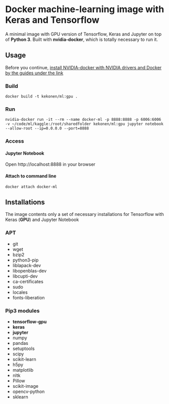 # Docker machine-learning image with Keras and Tensorflow
A minimal image with GPU version of Tensorflow, Keras and Jupyter on top of **Python 3**. Built with **nvidia-docker**, which is totally necessary to run it. 

## Usage
Before you continue, [install NVIDIA-docker with NVIDIA drivers and Docker by the guides under the link](https://github.com/NVIDIA/nvidia-docker)
### Build
`docker build -t kekonen/ml:gpu .`

### Run
`nvidia-docker run -it --rm --name docker-ml -p 8888:8888 -p 6006:6006 -v ~/code/ml/kaggle:/root/sharedfolder kekonen/ml:gpu jupyter notebook --allow-root --ip=0.0.0.0 --port=8888`

### Access
#### Jupyter Notebook
Open http://localhost:8888 in your browser

#### Attach to command line
`docker attach docker-ml`


## Installations
The image contents only a set of necessary installations for Tensorflow with Keras (**GPU**) and Jupyter Notebook

### APT
- git
- wget
- bzip2
- python3-pip
- liblapack-dev
- libopenblas-dev
- libcupti-dev
- ca-certificates
- sudo
- locales
- fonts-liberation

### Pip3 modules
- **tensorflow-gpu**
- **keras**
- **jupyter**
- numpy
- pandas
- setuptools
- scipy
- scikit-learn
- h5py
- matplotlib
- nltk
- Pillow
- scikit-image
- opencv-python
- sklearn


